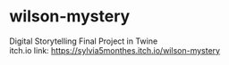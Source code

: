 # wilson-mystery
Digital Storytelling Final Project in Twine <br />
itch.io link: https://sylvia5monthes.itch.io/wilson-mystery 
